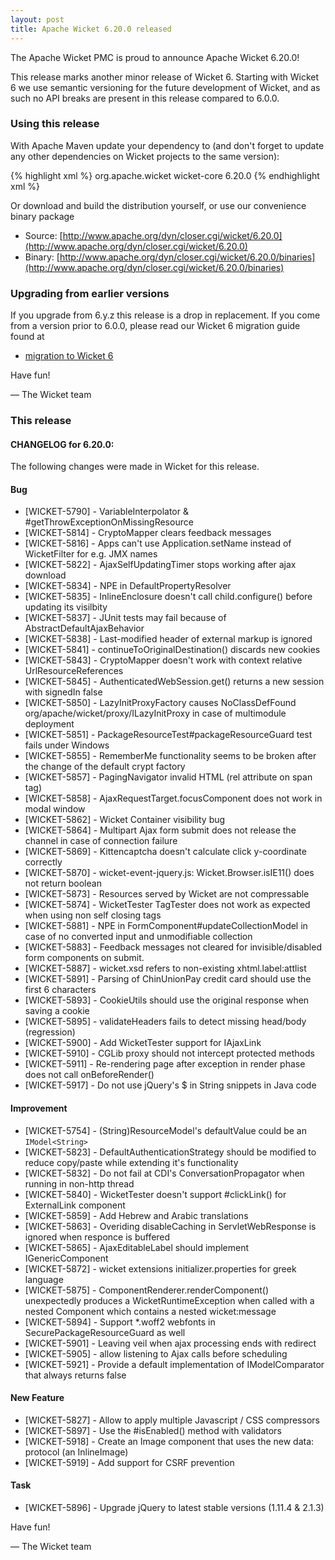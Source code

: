 ```yaml
---
layout: post
title: Apache Wicket 6.20.0 released
---
```

The Apache Wicket PMC is proud to announce Apache Wicket 6.20.0!

This release marks another minor release of Wicket 6. Starting
with Wicket 6 we use semantic versioning for the future development
of Wicket, and as such no API breaks are present in this release
compared to 6.0.0.

### Using this release

With Apache Maven update your dependency to (and don't forget to
update any other dependencies on Wicket projects to the same version):

{% highlight xml %}
<dependency>
<groupId>org.apache.wicket</groupId>
<artifactId>wicket-core</artifactId>
<version>6.20.0</version>
</dependency>
{% endhighlight xml %}

Or download and build the distribution yourself, or use our
convenience binary package

 * Source: [http://www.apache.org/dyn/closer.cgi/wicket/6.20.0](http://www.apache.org/dyn/closer.cgi/wicket/6.20.0)
 * Binary: [http://www.apache.org/dyn/closer.cgi/wicket/6.20.0/binaries](http://www.apache.org/dyn/closer.cgi/wicket/6.20.0/binaries)

### Upgrading from earlier versions

If you upgrade from 6.y.z this release is a drop in replacement. If
you come from a version prior to 6.0.0, please read our Wicket 6
migration guide found at

 * [migration to Wicket 6]( https://cwiki.apache.org/confluence/display/WICKET/Migration+to+Wicket+6.0)

Have fun!

— The Wicket team

### This release

#### CHANGELOG for 6.20.0:

The following changes were made in Wicket for this release.

#### Bug

* [WICKET-5790] - VariableInterpolator & #getThrowExceptionOnMissingResource
* [WICKET-5814] - CryptoMapper clears feedback messages
* [WICKET-5816] - Apps can't use Application.setName instead of WicketFilter for e.g. JMX names
* [WICKET-5822] - AjaxSelfUpdatingTimer stops working after ajax download
* [WICKET-5834] - NPE in DefaultPropertyResolver
* [WICKET-5835] - InlineEnclosure doesn't call child.configure() before updating its visilbity
* [WICKET-5837] - JUnit tests may fail because of AbstractDefaultAjaxBehavior
* [WICKET-5838] - Last-modified header of external markup is ignored
* [WICKET-5841] - continueToOriginalDestination() discards new cookies
* [WICKET-5843] - CryptoMapper doesn't work with context relative UrlResourceReferences
* [WICKET-5845] - AuthenticatedWebSession.get() returns a new session with signedIn false
* [WICKET-5850] - LazyInitProxyFactory causes NoClassDefFound org/apache/wicket/proxy/ILazyInitProxy in case of multimodule deployment
* [WICKET-5851] - PackageResourceTest#packageResourceGuard test fails under Windows
* [WICKET-5855] - RememberMe functionality seems to be broken after the change of the default crypt factory
* [WICKET-5857] - PagingNavigator invalid HTML (rel attribute on span tag)
* [WICKET-5858] - AjaxRequestTarget.focusComponent does not work in modal window
* [WICKET-5862] - Wicket Container visibility bug
* [WICKET-5864] - Multipart Ajax form submit does not release the channel in case of connection failure
* [WICKET-5869] - Kittencaptcha doesn't calculate click y-coordinate correctly
* [WICKET-5870] - wicket-event-jquery.js: Wicket.Browser.isIE11() does not return boolean
* [WICKET-5873] - Resources served by Wicket are not compressable
* [WICKET-5874] - WicketTester TagTester does not work as expected when using non self closing tags
* [WICKET-5881] - NPE in FormComponent#updateCollectionModel in case of no converted input and unmodifiable collection
* [WICKET-5883] - Feedback messages not cleared for invisible/disabled form components on submit.
* [WICKET-5887] - wicket.xsd refers to non-existing xhtml.label:attlist
* [WICKET-5891] - Parsing of ChinUnionPay credit card should use the first 6 characters
* [WICKET-5893] - CookieUtils should use the original response when saving a cookie
* [WICKET-5895] - validateHeaders fails to detect missing head/body (regression)
* [WICKET-5900] - Add WicketTester support for IAjaxLink
* [WICKET-5910] - CGLib proxy should not intercept protected methods
* [WICKET-5911] - Re-rendering page after exception in render phase does not call onBeforeRender()
* [WICKET-5917] - Do not use jQuery's $ in String snippets in Java code


#### Improvement

* [WICKET-5754] - (String)ResourceModel's defaultValue could be an `IModel<String>`
* [WICKET-5823] - DefaultAuthenticationStrategy should be modified to reduce copy/paste while extending it's functionality
* [WICKET-5832] - Do not fail at CDI's ConversationPropagator when running in non-http thread
* [WICKET-5840] - WicketTester doesn't support #clickLink() for ExternalLink component
* [WICKET-5859] - Add Hebrew and Arabic translations
* [WICKET-5863] - Overiding disableCaching in ServletWebResponse is ignored when responce is buffered
* [WICKET-5865] - AjaxEditableLabel should implement IGenericComponent
* [WICKET-5872] - wicket extensions initializer.properties for greek language
* [WICKET-5875] - ComponentRenderer.renderComponent() unexpectedly produces a WicketRuntimeException when called with a nested Component which contains a nested wicket:message
* [WICKET-5894] - Support *.woff2 webfonts in SecurePackageResourceGuard as well
* [WICKET-5901] - Leaving veil when ajax processing ends with redirect
* [WICKET-5905] - allow listening to Ajax calls before scheduling
* [WICKET-5921] - Provide a default implementation of IModelComparator that always returns false


#### New Feature

* [WICKET-5827] - Allow to apply multiple Javascript / CSS compressors
* [WICKET-5897] - Use the #isEnabled() method with validators
* [WICKET-5918] - Create an Image component that uses the new data: protocol (an InlineImage)
* [WICKET-5919] - Add support for CSRF prevention

#### Task

* [WICKET-5896] - Upgrade jQuery to latest stable versions (1.11.4 & 2.1.3)

Have fun!

— The Wicket team
